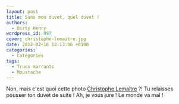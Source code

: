 ```yaml
---
layout: post
title: Sans mon duvet, quel duvet !
authors:
  - Dirty Henry
wordpress_id: 997
cover: christophe-lemaitre.jpg
date: 2012-02-16 12:13:06 +0100
categories:
  - Catégories
tags:
  - Trucs marrants
  - Moustache
---
```


Non, mais c'est quoi cette photo
[Christophe Lemaître](http://www.lequipe.fr/Athletisme/Actualites/Premiere-sortie-pour-lemaitre/263266) ?!
Tu relaisses pousser ton duvet de suite ! Ah, je vous jure ! Le monde va mal !
